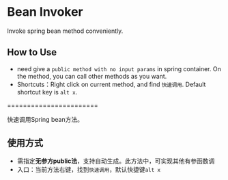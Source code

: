 # Bean Invoker
Invoke spring bean method conveniently.

## How to Use
- need give a `public method with no input params` in spring container. On the method, you can call other methods as you want.
- Shortcuts：Right click on current method, and find `快速调用`. Default shortcut key is `alt x`.

=======================

快速调用Spring bean方法。

## 使用方式
- 需指定**无参方public法**，支持自动生成。此方法中，可实现其他有参函数调
- 入口：当前方法右键，找到`快速调用`，默认快捷键`alt x`